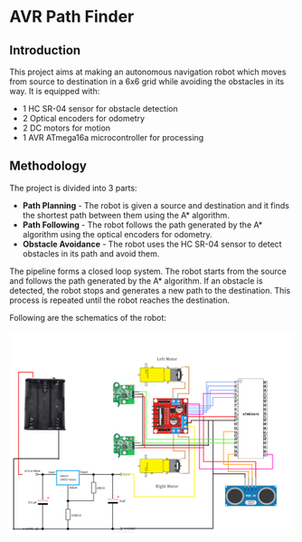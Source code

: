 # AVR Path Finder

## Introduction

This project aims at making an autonomous navigation robot which moves from source to destination in a 6x6 grid while avoiding the obstacles in its way. It is equipped with:

- 1 HC SR-04 sensor for obstacle detection
- 2 Optical encoders for odometry
- 2 DC motors for motion
- 1 AVR ATmega16a microcontroller for processing

## Methodology

The project is divided into 3 parts:

- **Path Planning** - The robot is given a source and destination and it finds the shortest path between them using the A\* algorithm.
- **Path Following** - The robot follows the path generated by the A\* algorithm using the optical encoders for odometry.
- **Obstacle Avoidance** - The robot uses the HC SR-04 sensor to detect obstacles in its path and avoid them.

The pipeline forms a closed loop system. The robot starts from the source and follows the path generated by the A\* algorithm. If an obstacle is detected, the robot stops and generates a new path to the destination. This process is repeated until the robot reaches the destination.

Following are the schematics of the robot:

![Schematics](./projSchematics.png)
